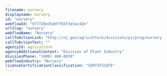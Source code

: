 ```yaml
---
filename: nursery
displayname: nursery
id: "nursery"
webflowId: "5f7728e35ddf765f3e3ac42e"
urlSlug: "nursery"
webflowName: "Nursery"
callToActionLink: "http://nj.gov/agriculture/divisions/pi/prog/nursery.html"
callToActionText: ""
agencyId: agriculture
agencyAdditionalContext: "Division of Plant Industry"
divisionPhone: "(609) 406-6939"
webflowIndustry: "Nursery"
licenseCertificationClassification: "CERTIFICATE"
---
```

